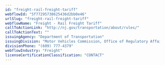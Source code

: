 ```yaml
---
id: "freight-rail-freight-tariff"
webflowId: "5f77295738625436d2bb0e46"
urlSlug: "freight-rail-freight-tariff"
webflowName: "Freight - Rail Freight Tariff"
callToActionLink: "http://nj.gov/transportation/about/rules/"
callToActionText: ""
issuingAgency: "Department of Transportation"
issuingDivision: "Motor Vehicles Commission, Office of Regulatory Affairs"
divisionPhone: "(609) 777-4379"
webflowIndustry: "Freight"
licenseCertificationClassification: "CONTACT"
---
```

